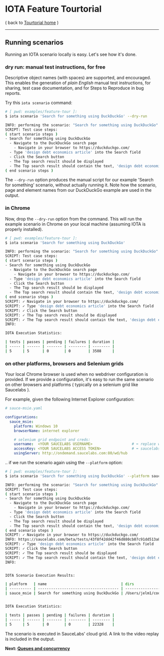# IOTA Feature Tourtorial
( back to [Tourtorial home](index.md) )<hr>
## Running scenarios

Running an IOTA scenario locally is easy.  Let's see how it's done.

### dry run: manual test instructions, for free
Descriptive object names (with spaces) are supported, and encouraged.  This enables the generation of *plain English* manual test instructions, for sharing, test case documentation, and for Steps to Reproduce in bug reports.

Try this `iota scenario` command:

```bash
# [ pwd: examples/feature-tour ]:
$ iota scenario 'Search for something using DuckDuckGo' --dry-run           # note the dry-run option

INFO: performing the scenario: "Search for something using DuckDuckGo"
SCRIPT: Test case steps:
( start scenario steps )
- Search for something using DuckDuckGo
  - Navigate to the DuckDuckGo search page
    - Navigate in your browser to https://duckduckgo.com/
  - Type 'design debt economics article' into the Search field
  - Click the Search button
  - The Top search result should be displayed
  - The Top search result should contain the text, 'design debt economics' (ignoring case)
( end scenario steps )
```
The `--dry-run` option produces the manual script for our example 'Search for something' scenario, without actually running it.  Note how the scenario, page and element names from our DuckDuckGo example are used in the output.

### in Chrome
Now, drop the `--dry-run` option from the command.  This will run the example scenario in Chrome on your local machine (assuming IOTA is properly installed).

```bash
# [ pwd: examples/feature-tour ]:
$ iota scenario 'Search for something using DuckDuckGo'

INFO: performing the scenario: "Search for something using DuckDuckGo"
SCRIPT: Test case steps:
( start scenario steps )
- Search for something using DuckDuckGo
  - Navigate to the DuckDuckGo search page
    - Navigate in your browser to https://duckduckgo.com/
  - Type 'design debt economics article' into the Search field
  - Click the Search button
  - The Top search result should be displayed
  - The Top search result should contain the text, 'design debt economics' (ignoring case)
( end scenario steps )
SCRIPT: ✓ Navigate in your browser to https://duckduckgo.com/
SCRIPT: ✓ Type 'design debt economics article' into the Search field
SCRIPT: ✓ Click the Search button
SCRIPT: ✓ The Top search result should be displayed
SCRIPT: ✓ The Top search result should contain the text, 'design debt economics' (ignoring case)
INFO:

IOTA Execution Statistics:

| tests | passes | pending | failures | duration |
| ----- | ------ | ------- | -------- | -------- |
| 5     | 5      | 0       | 0        | 3508     |
```

### on other platforms, browsers and Selenium grids
Your local Chrome browser is used when no webdriver configuration is provided.  If we provide a configuration, it's easy to run the same scenario on other browsers and platforms ( typically on a selenium grid like Saucelabs ).

For example, given the following Internet Explorer configuration:

```yaml
# sauce-msie.yaml

configurations:
  sauce_msie:
    platform: Windows 10
    browserName: internet explorer

    # selenium grid endpoint and creds:
    username:  <YOUR SAUCELABS USERNAME>                  # ⬅ replace with your valid 
    accessKey: <YOUR SAUCELABS ACCESS TOKEN>              # ⬅ saucelabs creds!
    usingServer: http://ondemand.saucelabs.com:80/wd/hub
```

.. if we run the scenario again using the `--platform` option:

```bash
# [ pwd: examples/feature-tour ]:
$ iota scenario 'Search for something using DuckDuckGo' --platform sauce_msie

INFO: performing the scenario: "Search for something using DuckDuckGo"
SCRIPT: Test case steps:
( start scenario steps )
- Search for something using DuckDuckGo
  - Navigate to the DuckDuckGo search page
    - Navigate in your browser to https://duckduckgo.com/
  - Type 'design debt economics article' into the Search field
  - Click the Search button
  - The Top search result should be displayed
  - The Top search result should contain the text, 'design debt economics' (ignoring case)
( end scenario steps )
SCRIPT: ✓ Navigate in your browser to https://duckduckgo.com/
INFO: https://saucelabs.com/beta/tests/43f8f42dd42f46d880cb07c91dd513a8/watch     # ⬅ shows live execution while scenario runs
SCRIPT: ✓ Type 'design debt economics article' into the Search field
SCRIPT: ✓ Click the Search button
SCRIPT: ✓ The Top search result should be displayed
SCRIPT: ✓ The Top search result should contain the text, 'design debt economics' (ignoring case)
INFO:


IOTA Scenario Execution Results:

| platform   | name                                  | dirs                                         | sauce                                                                   |
| ---------- | ------------------------------------- | -------------------------------------------- | ----------------------------------------------------------------------- |
| sauce_msie | Search for something using DuckDuckGo | /Users/jelm1/code/iota/examples/feature-tour | https://saucelabs.com/beta/tests/43f8f42dd42f46d880cb07c91dd513a8/watch |


IOTA Execution Statistics:

| tests | passes | pending | failures | duration |
| ----- | ------ | ------- | -------- | -------- |
| 5     | 5      | 0       | 0        | 22328    |
```

The scenario is executed in SauceLabs' cloud grid.  A link to the video replay is included in the output.

**Next: [Queues and concurrency](Queues-concurrency.md)**